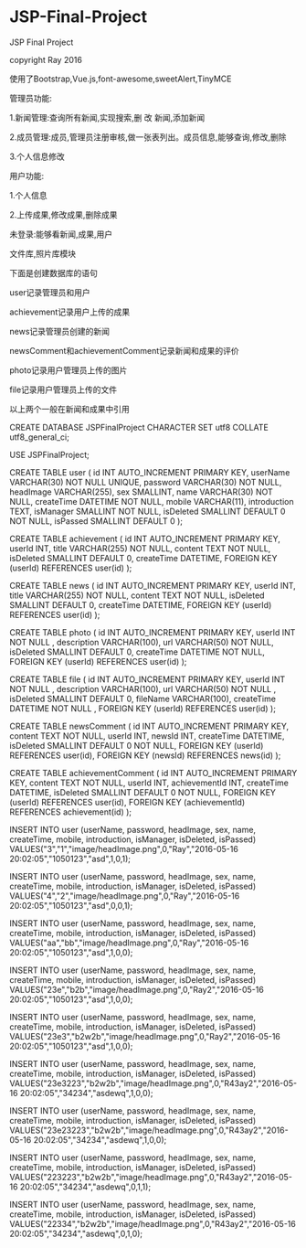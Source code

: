 # JSP-Final-Project
JSP Final Project

copyright Ray 2016



使用了Bootstrap,Vue.js,font-awesome,sweetAlert,TinyMCE

管理员功能:

1.新闻管理:查询所有新闻,实现搜索,删 改 新闻,添加新闻

2.成员管理:成员,管理员注册审核,做一张表列出。成员信息,能够查询,修改,删除

3.个人信息修改

用户功能:

1.个人信息

2.上传成果,修改成果,删除成果

未登录:能够看新闻,成果,用户

文件库,照片库模块



下面是创建数据库的语句

user记录管理员和用户

achievement记录用户上传的成果

news记录管理员创建的新闻

newsComment和achievementComment记录新闻和成果的评价

photo记录用户管理员上传的图片

file记录用户管理员上传的文件

以上两个一般在新闻和成果中引用


CREATE DATABASE JSPFinalProject CHARACTER SET  utf8  COLLATE utf8_general_ci;

USE JSPFinalProject;

CREATE TABLE user
(
  id INT AUTO_INCREMENT PRIMARY KEY,
  userName VARCHAR(30) NOT NULL UNIQUE,
  password VARCHAR(30) NOT NULL,
  headImage VARCHAR(255),
  sex SMALLINT,
  name VARCHAR(30) NOT NULL,
  createTime DATETIME NOT NULL,
  mobile VARCHAR(11),
  introduction TEXT,
  isManager SMALLINT NOT NULL,
  isDeleted SMALLINT DEFAULT 0 NOT NULL,
  isPassed SMALLINT DEFAULT 0
);

CREATE TABLE achievement
(
  id INT AUTO_INCREMENT PRIMARY KEY,
  userId INT,
  title VARCHAR(255) NOT NULL,
  content TEXT NOT NULL,
  isDeleted SMALLINT DEFAULT 0,
  createTime DATETIME,
  FOREIGN KEY (userId) REFERENCES user(id)
);

CREATE TABLE news
(
  id INT AUTO_INCREMENT PRIMARY KEY,
  userId INT,
  title VARCHAR(255) NOT NULL,
  content TEXT NOT NULL,
  isDeleted SMALLINT DEFAULT 0,
  createTime DATETIME,
  FOREIGN KEY (userId) REFERENCES user(id)
);

CREATE TABLE photo
(
  id INT AUTO_INCREMENT PRIMARY KEY,
  userId INT NOT NULL ,
  description VARCHAR(100),
  url VARCHAR(50) NOT NULL,
  isDeleted SMALLINT DEFAULT 0,
  createTime DATETIME NOT NULL,
  FOREIGN KEY (userId) REFERENCES user(id)
);

CREATE TABLE file
(
  id INT AUTO_INCREMENT PRIMARY KEY,
  userId INT NOT NULL ,
  description VARCHAR(100),
  url VARCHAR(50) NOT NULL ,
  isDeleted SMALLINT DEFAULT 0,
  fileName VARCHAR(100),
  createTime DATETIME NOT NULL ,
  FOREIGN KEY (userId) REFERENCES user(id)
);

CREATE TABLE newsComment
(
  id INT AUTO_INCREMENT PRIMARY KEY,
  content TEXT NOT NULL,
  userId INT,
  newsId INT,
  createTime DATETIME,
  isDeleted SMALLINT DEFAULT 0 NOT NULL,
  FOREIGN KEY (userId) REFERENCES user(id),
  FOREIGN KEY (newsId) REFERENCES news(id)
);

CREATE TABLE achievementComment
(
  id INT AUTO_INCREMENT PRIMARY KEY,
  content TEXT NOT NULL,
  userId INT,
  achievementId INT,
  createTime DATETIME,
  isDeleted SMALLINT DEFAULT 0 NOT NULL,
  FOREIGN KEY (userId) REFERENCES user(id),
  FOREIGN KEY (achievementId) REFERENCES achievement(id)
);

INSERT INTO user (userName, password, headImage, sex, name, createTime, mobile, introduction, isManager, isDeleted, isPassed)
VALUES("3","1","image/headImage.png",0,"Ray","2016-05-16 20:02:05","1050123","asd",1,0,1);

INSERT INTO user (userName, password, headImage, sex, name, createTime, mobile, introduction, isManager, isDeleted, isPassed)
VALUES("4","2","image/headImage.png",0,"Ray","2016-05-16 20:02:05","1050123","asd",0,0,1);

INSERT INTO user (userName, password, headImage, sex, name, createTime, mobile, introduction, isManager, isDeleted, isPassed)
VALUES("aa","bb","image/headImage.png",0,"Ray","2016-05-16 20:02:05","1050123","asd",1,0,0);

INSERT INTO user (userName, password, headImage, sex, name, createTime, mobile, introduction, isManager, isDeleted, isPassed)
VALUES("23e","b2b","image/headImage.png",0,"Ray2","2016-05-16 20:02:05","1050123","asd",1,0,0);

INSERT INTO user (userName, password, headImage, sex, name, createTime, mobile, introduction, isManager, isDeleted, isPassed)
VALUES("23e3","b2w2b","image/headImage.png",0,"Ray2","2016-05-16 20:02:05","1050123","asd",1,0,0);

INSERT INTO user (userName, password, headImage, sex, name, createTime, mobile, introduction, isManager, isDeleted, isPassed)
VALUES("23e3223","b2w2b","image/headImage.png",0,"R43ay2","2016-05-16 20:02:05","34234","asdewq",1,0,0);

INSERT INTO user (userName, password, headImage, sex, name, createTime, mobile, introduction, isManager, isDeleted, isPassed)
VALUES("23e23223","b2w2b","image/headImage.png",0,"R43ay2","2016-05-16 20:02:05","34234","asdewq",1,0,0);

INSERT INTO user (userName, password, headImage, sex, name, createTime, mobile, introduction, isManager, isDeleted, isPassed)
VALUES("223223","b2w2b","image/headImage.png",0,"R43ay2","2016-05-16 20:02:05","34234","asdewq",0,1,1);

INSERT INTO user (userName, password, headImage, sex, name, createTime, mobile, introduction, isManager, isDeleted, isPassed)
VALUES("22334","b2w2b","image/headImage.png",0,"R43ay2","2016-05-16 20:02:05","34234","asdewq",0,1,0);
